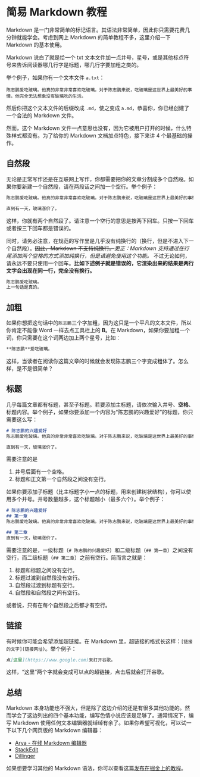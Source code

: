 # 简易 Markdown 教程
Markdown 是一门非常简单的标记语言。其语法非常简单，因此你只需要花费几分钟就能学会。考虑到网上 Markdown 的简单教程不多，这里介绍一下 Markdown 的基本使用。

Markdown 说白了就是给一个 txt 文本文件加一点井号，星号，或是其他标点符号来告诉阅读器哪几行字是标题，哪几行字要加粗之类的。

举个例子，如果你有一个文本文件 `a.txt`：

```
陈志鹏爱吃玻璃。他真的非常非常喜欢吃玻璃。对于陈志鹏来说，吃玻璃是这世界上最美好的事情。他完全无法想象没有玻璃吃的生活。
```

然后你把这个文本文件的后缀改成 `.md`，使之变成 `a.md`，恭喜你，你已经创建了一个合法的 Markdown 文件。

然而，这个 Markdown 文件一点意思也没有，因为它被用户打开的时候，什么特殊样式都没有。为了给你的 Markdown 文档加点特色，接下来讲 4 个最基础的操作。

## 自然段
无论是正常写作还是在互联网上写作，你都需要把你的文章分割成多个自然段。如果你要新建一个自然段，请在两段话之间加一个空行。举个例子：

```markdown
陈志鹏爱吃玻璃。他真的非常非常喜欢吃玻璃。对于陈志鹏来说，吃玻璃是这世界上最美好的事情。他完全无法想象没有玻璃吃的生活。

直到有一天，玻璃涨价了。
```

这样，你就有两个自然段了。请注意一个空行的意思是按两下回车。只按一下回车或者按三下回车都是错误的。

同时，请务必注意，在规范的写作里是几乎没有纯换行的（换行，但是不进入下一个自然段）。~~因此，Markdown 不支持纯换行。~~*更正：Markdown 支持通过在行尾添加两个空格的方式添加纯换行，但是请避免使用这个功能。* 不过无论如何，请永远不要只使用一个回车。**比如下述例子就是错误的，它渲染出来的结果是两行文字会出现在同一行，完全没有换行。**

```markdown
陈志鹏爱吃玻璃。
上一句话是真的。
```

## 加粗
如果你想把这句话中的`陈志鹏`三个字加粗，因为这只是一个平凡的文本文件，所以你肯定不能像 Word 一样去点工具栏上的 **B**。在 Markdown，如果你要加粗一个词，你只需要在这个词两边加上两个星号，比如：

```markdown
**陈志鹏**爱吃玻璃。
```

这样，当读者在阅读你这篇文章的时候就会发现陈志鹏三个字变成粗体了。怎么样，是不是很简单？

## 标题
几乎每篇文章都有标题，甚至子标题。若要添加主标题，请依次输入井号、**空格**、标题内容。举个例子，如果你要添加一个内容为“陈志鹏的兴趣爱好”的标题，你只需要这么写：

```markdown
# 陈志鹏的兴趣爱好
陈志鹏爱吃玻璃。他真的非常非常喜欢吃玻璃。对于陈志鹏来说，吃玻璃是这世界上最美好的事情。他完全无法想象没有玻璃吃的生活。

直到有一天，玻璃涨价了。
```

需要注意的是
1. 井号后面有一个空格。
2. 标题和正文第一个自然段之间没有空行。

如果你要添加子标题（比主标题字小一点的标题，用来创建树状结构），你可以使用多个井号。井号数量越多，这个标题越小（最多六个）。举个例子：

```markdown
# 陈志鹏的兴趣爱好
## 第一章
陈志鹏爱吃玻璃。他真的非常非常喜欢吃玻璃。对于陈志鹏来说，吃玻璃是这世界上最美好的事情。他完全无法想象没有玻璃吃的生活。

## 第二章
直到有一天，玻璃涨价了。
```

需要注意的是，一级标题（`# 陈志鹏的兴趣爱好`）和二级标题（`## 第一章`）之间没有空行，而二级标题（`## 第二章`）之前有空行。简而言之就是：

1. 标题和标题之间没有空行。
2. 标题过渡到自然段没有空行。
3. 自然段过渡到标题有空行。
4. 自然段和自然段之间有空行。

或者说，只有在每个自然段之后都才有空行。

## 链接
有时候你可能会希望添加超链接。在 Markdown 里，超链接的格式长这样：`[链接的文字](链接网址)`。举个例子：

```markdown
点[这里](https://www.google.com)来打开谷歌。
```

这样，“这里”两个字就会变成可以点的超链接，点击后就会打开谷歌。

## 总结
Markdown 本身功能也不强大，但是除了这边介绍的还是有很多其他功能的。然而学会了这边列出的四个基本功能，编写色情小说应该是足够了。通常情况下，编写 Markdown 使用任何文本编辑器就绰绰有余了。如果你希望可视化，可以试一下以下几个网页版的 Markdown 编辑器：

- [Arya - 在线 Markdown 编辑器](https://markdown.lovejade.cn/)
- [StackEdit](https://stackedit.io/)
- [Dillinger](https://dillinger.io/)

如果想要学习其他的 Markdown 语法，你可以查看这篇[发布在掘金上的教程](https://juejin.im/post/5ad6e09e518825557b4d451c)。
